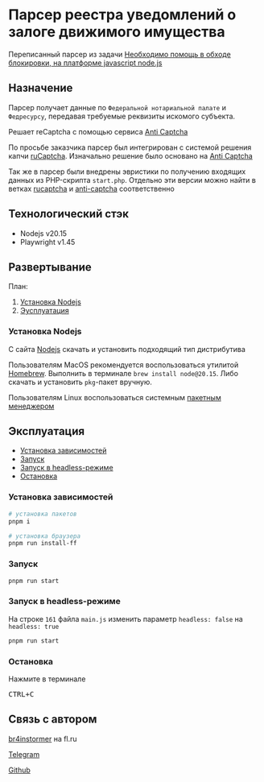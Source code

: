 # Парсер реестра уведомлений о залоге движимого имущества

Переписанный парсер из задачи [Необходимо помощь в обходе блокировки, на платформе javascript node.js](https://www.fl.ru/projects/5342330/neobhodimo-pomosch-v-obhode-blokirovki-na-platforme-javascript-nodejs-.html)

## Назначение

Парсер получает данные по `Федеральной нотариальной палате` и `Федресурсу`, передавая требуемые реквизиты искомого субъекта.

Решает reCaptcha c помощью сервиса [Anti Captcha](https://anti-captcha.com)

По просьбе заказчика парсер был интегрирован с системой решения капчи [ruCaptcha](https://rucaptcha.com/enterpage). Изначально решение было основано на [Anti Captcha](https://anti-captcha.com)

Так же в парсер были внедрены эвристики по получению входящих данных из PHP-скрипта `start.php`. Отдельно эти версии можно найти в ветках [rucaptcha](../../rucaptcha/README.md) и [anti-captcha](../../anti-captcha/README.md) соответственно

## Технологический стэк

* Nodejs v20.15
* Playwright v1.45

## Развертывание

План:

1. [Установка Nodejs](#установка-nodejs)
2. [Эусплуатация](#эксплуатация)

### Установка Nodejs

С сайта [Nodejs](https://nodejs.org/download/release/v20.15.1/) скачать и установить подходящий тип дистрибутива

Пользователям MacOS рекомендуется воспользоваться утилитой [Homebrew](https://brew.sh/index_ru).
Выполнить в терминале `brew install node@20.15`. Либо скачать и установить `pkg`-пакет вручную.

Пользователям Linux воспользоваться системным [пакетным менеджером](https://nodejs.org/en/download/package-manager)

## Эксплуатация

* [Установка зависимостей](#установка-зависимостей)
* [Запуск](#запуск)
* [Запуск в headless-режиме](#запуск-в-headless-режиме)
* [Остановка](#остановка)

### Установка зависимостей

```bash
# установка пакетов
pnpm i

# установка браузера
pnpm run install-ff
```

### Запуск

```bash
pnpm run start
```

### Запуск в headless-режиме

На строке `161` файла `main.js` изменить параметр `headless: false` на `headless: true`

```bash
pnpm run start
```

### Остановка

Нажмите в терминале <pre>CTRL+C</pre>

## Связь с автором

[br4instormer](https://www.fl.ru/users/br4instormer/portfolio/) на fl.ru

[Telegram](https://t.me/br4instormer)

[Github](https://github.com/br4instormer)
